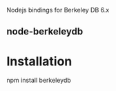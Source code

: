 Nodejs bindings for Berkeley DB 6.x

## node-berkeleydb

# Installation 

  npm install berkeleydb



